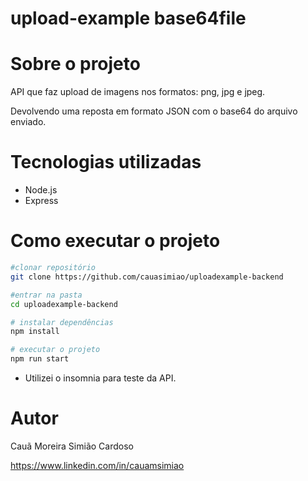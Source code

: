 # upload-example base64file

# Sobre o projeto

API que faz upload de imagens nos formatos: png, jpg e jpeg.

Devolvendo uma reposta em formato JSON com o base64 do arquivo enviado.

# Tecnologias utilizadas

- Node.js
- Express

# Como executar o projeto

```bash
#clonar repositório
git clone https://github.com/cauasimiao/uploadexample-backend

#entrar na pasta
cd uploadexample-backend

# instalar dependências
npm install

# executar o projeto
npm run start
```

- Utilizei o insomnia para teste da API.

# Autor

Cauã Moreira Simião Cardoso

https://www.linkedin.com/in/cauamsimiao
